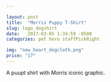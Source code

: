 ```yaml
---

layout: post
title:  "Morris Puppy T-Shirt"
slug: logo_dogshirt
date:   2017-03-05 1:34:59 -0500
categories: pet hero staffPickRight

img: "new_heart_dogcloth.png"
price: "17"
---
```

A puupt shirt with Morris iconic graphic.
